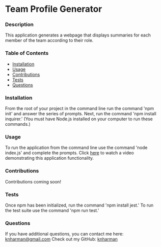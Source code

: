 # Team Profile Generator
  
  ### Description
  This application generates a webpage that displays summaries for each member of the team according to their role.
  ### Table of Contents
  * [Installation](#installation)
  * [Usage](#usage)
  * [Contributions](#contributions)
  * [Tests](#tests)
  * [Questions](#questions)
  ### Installation
  From the root of your project in the command line run the command 'npm init' and answer the series of prompts. Next, run the command 'npm install inquirer.' (You must have Node.js installed on your computer to run these commands.)
  ### Usage
  To run the application from the command line use the command 'node index.js' and complete the prompts. Click [here](https://watch.screencastify.com/v/gNGq3ADYSgmiAnGEoGix) to watch a video demonstrating this application functionality. 
  ### Contributions
  Contributions coming soon!
  ### Tests
  Once npm has been initialized, run the command 'npm install jest.' To run the test suite use the command 'npm run test.'
  ### Questions
  If you have additional questions, you can contact me here: knharman@gmail.com
  Check out my GitHub: [knharman](https://github.com/knharman)